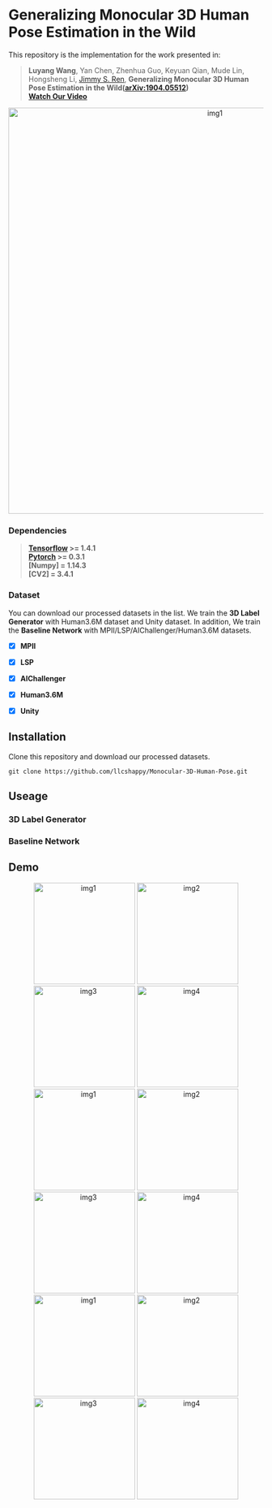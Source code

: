 # Generalizing Monocular 3D Human Pose Estimation in the Wild
This repository is the implementation for the work presented in:  

>**Luyang Wang**, Yan Chen, Zhenhua Guo, Keyuan Qian, Mude Lin, Hongsheng Li, [Jimmy S. Ren](http://www.jimmyren.com/),
**Generalizing Monocular 3D Human Pose Estimation in the Wild([arXiv:1904.05512](https://arxiv.org/pdf/1904.05512.pdf))  
[Watch Our Video](https://www.youtube.com)**

<p align="center">
  <img src="https://github.com/llcshappy/Give-3D-Label-in-the-Wild/blob/master/demo/3DGen.png" width="800" title="img1">
</p>

### Dependencies
>**[Tensorflow](https://www.tensorflow.org) >= 1.4.1<br>
[Pytorch](https://pytorch.org/) >= 0.3.1<br>
[Numpy] = 1.14.3<br>
[CV2] = 3.4.1<br>**
### Dataset
You can download our processed datasets in the list. We train the **3D Label Generator** with Human3.6M dataset and Unity dataset. In addition, We train the **Baseline Network** with MPII/LSP/AIChallenger/Human3.6M datasets.

- [x] **MPII**
- [x] **LSP**
- [x] **AIChallenger**
- [x] **Human3.6M**
- [x] **Unity**


## Installation
Clone this repository and download our processed datasets.  

    git clone https://github.com/llcshappy/Monocular-3D-Human-Pose.git
    
## Useage
### 3D Label Generator

### Baseline Network

## Demo
<p align="center">
  <img src="https://github.com/llcshappy/Give-3D-Label-in-the-Wild/blob/master/demo/1480.jpg" width="200" title="img1">
  <img src="https://github.com/llcshappy/Give-3D-Label-in-the-Wild/blob/master/demo/165.jpg" width="200" title="img2">
  <img src="https://github.com/llcshappy/Give-3D-Label-in-the-Wild/blob/master/demo/1659.jpg" width="200" title="img3">
  <img src="https://github.com/llcshappy/Give-3D-Label-in-the-Wild/blob/master/demo/1709.jpg" width="200" title="img4">
  <img src="https://github.com/llcshappy/Give-3D-Label-in-the-Wild/blob/master/demo/1843.jpg" width="200" title="img1">
  <img src="https://github.com/llcshappy/Give-3D-Label-in-the-Wild/blob/master/demo/1988.jpg" width="200" title="img2">
  <img src="https://github.com/llcshappy/Give-3D-Label-in-the-Wild/blob/master/demo/831.jpg" width="200" title="img3">
  <img src="https://github.com/llcshappy/Give-3D-Label-in-the-Wild/blob/master/demo/86.jpg" width="200" title="img4">
  <img src="https://github.com/llcshappy/Give-3D-Label-in-the-Wild/blob/master/demo/1287.jpg" width="200" title="img1">
  <img src="https://github.com/llcshappy/Give-3D-Label-in-the-Wild/blob/master/demo/1676.jpg" width="200" title="img2">
  <img src="https://github.com/llcshappy/Give-3D-Label-in-the-Wild/blob/master/demo/1971.jpg" width="200" title="img3">
  <img src="https://github.com/llcshappy/Give-3D-Label-in-the-Wild/blob/master/demo/1998.jpg" width="200" title="img4">
</p>


